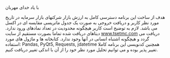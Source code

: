 با یاد خدای مهربان

هدف از ساخت این برنامه دسترسی کامل به ارزش بازار شرکتهای بازار سرمایه در تاریخ مورد نظر کاربر و دریافت خروجی به صورت یک جدول ماتریسی مقایسه ای در اکسل می باشد.
لازم به توضیح است کاربر هیچگونه محدودیت در تعداد نمادهای ورود ندارد. 
دیتاهای دریافت شده تماما بصورت مستقیم از سایت www.tsetmc.com  دریافت می گردد و هیچگونه اشتباه انسانی در آنها وجود ندارد.
کتابخانه ها و ماژول های مورد استفاده:
Pandas,
PyQt5,
Requests,
jdatetime
همچنین کدنویسی این برنامه کاملا تغییر پذیر بوده و می توانیم تحلیل مورد نظر خود را از آن با اندکی تغییر دریافت کنیم.
